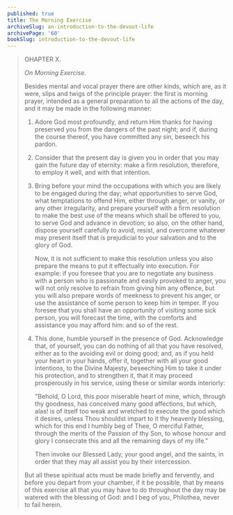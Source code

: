 ```yaml
---
published: true
title: The Morning Exercise
archiveSlug: an-introduction-to-the-devout-life
archivePage: '60'
bookSlug: introduction-to-the-devout-life
---
```


> OHAPTER X.
>
> *On Morning Exercise.*
>
> Besides mental and vocal prayer there are other kinds, which are, as it were, slips and twigs of the principle prayer: the first is morning prayer, intended as a general preparation to all the actions of the day, and it may be made in the following manner:
>
> 1. Adore God most profoundly, and return Him thanks for having preserved you from the dangers of the past night; and if, during the course thereof, you have committed any sin, beseech his pardon.
>
> 2. Consider that the present day is given you in order that you may gain the future day of eternity: make a firm resolution, therefore, to employ it well, and with that intention.
>
> 3. Bring before your mind the occupations with which you are likely to be engaged during the day; what opportunities to serve God, what temptations to offend Him, either through anger, or vanity, or any other irregularity, and prepare yourself with a firm resolution to make the best use of the means which shall be offered to you, to serve God and advance in devotion; so also, on the other hand, dispose yourself carefully to avoid, resist, and overcome whatever may present itself that is prejudicial to your salvation and to the glory of God.
>
>    Now, it is not sufficient to make this resolution unless you also prepare the means to put it effectually into execution. For example: if you foresee that you are to negotiate any business with a person who is passionate and easily provoked to anger, you will not only resolve to refrain from giving him any offence, but you will also prepare words of meekness to prevent his anger, or use the assistance of some person to keep him in temper. If you foresee that you shall have an opportunity of visiting some sick person, you will forecast the time, with the comforts and assistance you may afford him: and so of the rest.
>
> 4. This done, humble yourself in the presence of God. Acknowledge that, of yourself, you can do nothing of all that you have resolved, either as to the avoiding evil or doing good; and, as if you held your heart in your hands, offer it, together with all your good intentions, to the Divine Majesty, beseeching Him to take it under his protection, and to strengthen it, that it may proceed prosperously in his service, using these or similar words interiorly:
>
>    "Behold, O Lord, this poor miserable heart of mine, which, through thy goodness, has conceived many good affections, but which, alas! is of itself too weak and wretched to execute the good which it desires, unless Thou shouldst impart to it thy heavenly blessing, which for this end I humbly beg of Thee, O merciful Father, through the merits of the Passion of thy Son, to whose honour and glory I consecrate this and all the remaining days of my life."
>
>    Then invoke our Blessed Lady, your good angel, and the saints, in order that they may all assist you by their intercession.
>
> But all these spiritual acts must be made briefly and fervently, and before you depart from your chamber, if it be possible, that by means of this exercise all that you may have to do throughout the day may be watered with the blessing of God: and I beg of you, Philothea, never to fail herein.
